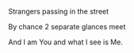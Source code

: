 ---
---
Strangers passing in the street

By chance 2 separate glances meet

And I am You and what I see is Me.
